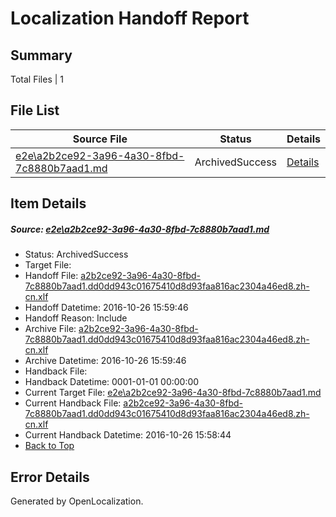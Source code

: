# <a name='report-top'></a> Localization Handoff Report

## Summary
 Total Files | 1

## File List
 Source File | Status | Details 
 ----------- | ------ | ------- 
 [e2e\a2b2ce92-3a96-4a30-8fbd-7c8880b7aad1.md](https://github.com/OpenLocalizationTestOrg/ol-test0/blob/c20f9943cff92b823681514fe4fe02c70c3a9c41/e2e/a2b2ce92-3a96-4a30-8fbd-7c8880b7aad1.md) | ArchivedSuccess | [Details](#8e2ad16cbdccaefc0b0126a8d0c719a686405f1a6)

## Item Details
##### <a name='8e2ad16cbdccaefc0b0126a8d0c719a686405f1a6'></a> Source: [e2e\a2b2ce92-3a96-4a30-8fbd-7c8880b7aad1.md](https://github.com/OpenLocalizationTestOrg/ol-test0/blob/c20f9943cff92b823681514fe4fe02c70c3a9c41/e2e/a2b2ce92-3a96-4a30-8fbd-7c8880b7aad1.md)
* Status: ArchivedSuccess
* Target File: 
* Handoff File: [a2b2ce92-3a96-4a30-8fbd-7c8880b7aad1.dd0dd943c01675410d8d93faa816ac2304a46ed8.zh-cn.xlf](https://github.com/OpenLocalizationTestOrg/ol-test0-handoff/blob/a1bcc937e3a57b8faa5141786a800e050c41be90/ol-handoff/OpenLocalizationTestOrg/ol-test0-zhcn/shujia/ht/a2b2ce92-3a96-4a30-8fbd-7c8880b7aad1.dd0dd943c01675410d8d93faa816ac2304a46ed8.zh-cn.xlf)
* Handoff Datetime: 2016-10-26 15:59:46
* Handoff Reason: Include
* Archive File: [a2b2ce92-3a96-4a30-8fbd-7c8880b7aad1.dd0dd943c01675410d8d93faa816ac2304a46ed8.zh-cn.xlf](https://github.com/OpenLocalizationTestOrg/ol-test0-handoff/blob/c85d1b20ed77fed06fcf4f785b46fc83d384ab56/ol-archive/OpenLocalizationTestOrg/ol-test0-zhcn/shujia/ht/a2b2ce92-3a96-4a30-8fbd-7c8880b7aad1.dd0dd943c01675410d8d93faa816ac2304a46ed8.zh-cn.xlf)
* Archive Datetime: 2016-10-26 15:59:46
* Handback File: 
* Handback Datetime: 0001-01-01 00:00:00
* Current Target File: [e2e\a2b2ce92-3a96-4a30-8fbd-7c8880b7aad1.md](https://github.com/OpenLocalizationTestOrg/ol-test0-zhcn/blob/dde3320cadefcbc118db53cba6b1929e1e78354a/e2e/a2b2ce92-3a96-4a30-8fbd-7c8880b7aad1.md)
* Current Handback File: [a2b2ce92-3a96-4a30-8fbd-7c8880b7aad1.dd0dd943c01675410d8d93faa816ac2304a46ed8.zh-cn.xlf](https://github.com/OpenLocalizationTestOrg/ol-test0-handback/blob/6c3a846f510498e35261c7d2fba39ac40f02b0aa/ol-handback/OpenLocalizationTestOrg/ol-test0-zhcn/shujia/ht/a2b2ce92-3a96-4a30-8fbd-7c8880b7aad1.dd0dd943c01675410d8d93faa816ac2304a46ed8.zh-cn.xlf)
* Current Handback Datetime: 2016-10-26 15:58:44
* [Back to Top](#report-top)


## Error Details

Generated by OpenLocalization.
